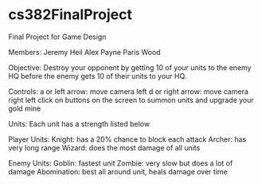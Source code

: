 # cs382FinalProject
Final Project for Game Design

Members:
Jeremy Heil
Alex Payne
Paris Wood

Objective:
	Destroy your opponent by getting 10 of your units to the enemy HQ before the enemy gets 10 of their units to your HQ.

Controls:
	a or left arrow: move camera left
	d or right arrow: move camera right
	left click on buttons on the screen to summon units and upgrade your gold mine

Units:
	Each unit has a strength listed below

Player Units:
	Knight: has a 20% chance to block each attack
	Archer: has very long range
	Wizard:	does the most damage of all units

Enemy Units: 
	Goblin: fastest unit
	Zombie: very slow but does a lot of damage
	Abomination: best all around unit, heals damage over time
